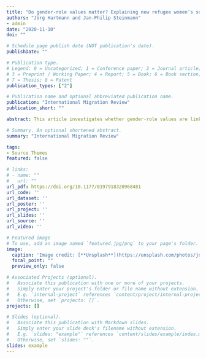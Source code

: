 ```yaml
---
title: "Do gender-role values matter? Explaining new refugee women’s social contact in Germany"
authors: "Jörg Hartmann and Jan-Philip Steinmann"
- admin
date: "2020-11-10"
doi: ""

# Schedule page publish date (NOT publication's date).
publishDate: ""

# Publication type.
# Legend: 0 = Uncategorized; 1 = Conference paper; 2 = Journal article;
# 3 = Preprint / Working Paper; 4 = Report; 5 = Book; 6 = Book section;
# 7 = Thesis; 8 = Patent
publication_types: ["2"]

# Publication name and optional abbreviated publication name.
publication: "International Migration Review"
publication_short: ""

abstract: This article investigates whether gender-role values are linked to refugee women’s social contact in Germany. By building on the “preferences–third parties–opportunities” framework, we explicate a direct and an indirect path through which gender-role values may be related to refugee women’s minority-majority, intra-minority, and inter-minority contact. By applying median regressions, marginal structural models, and inverse probability of treatment weighting to data from the 2016 IAB-BAMF-SOEP refugee survey, we show that refugee women’s own gender-traditional values and those of their partners are associated both directly and indirectly with less social contact for these women. Effects of gender-role values on refugee women’s social contact are more pronounced for minority-majority contact than for the other two types of social contact assessed. With the effects of refugee women’s and their partners’ gender-role values being rather small against alternative explanatory factors, we conclude that in contrast to the view traditionally held by the populist right, traditional gender-role values hold refugee women back from establishing social contact in the host society only to a very limited extent.

# Summary. An optional shortened abstract.
summary: "International Migration Review"

tags:
- Source Themes
featured: false

# links:
# - name: ""
#   url: ""
url_pdf: https://doi.org/10.1177/0197918320968481
url_code: ''
url_dataset: ''
url_poster: ''
url_project: ''
url_slides: ''
url_source: ''
url_video: ''

# Featured image
# To use, add an image named `featured.jpg/png` to your page's folder. 
image:
  caption: 'Image credit: [**Unsplash**](https://unsplash.com/photos/jdD8gXaTZsc)'
  focal_point: ""
  preview_only: false

# Associated Projects (optional).
#   Associate this publication with one or more of your projects.
#   Simply enter your project's folder or file name without extension.
#   E.g. `internal-project` references `content/project/internal-project/index.md`.
#   Otherwise, set `projects: []`.
projects: []

# Slides (optional).
#   Associate this publication with Markdown slides.
#   Simply enter your slide deck's filename without extension.
#   E.g. `slides: "example"` references `content/slides/example/index.md`.
#   Otherwise, set `slides: ""`.
slides: example
---
```

